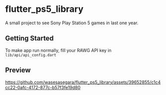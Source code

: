 # flutter_ps5_library

A small project to see Sony Play Station 5 games in last one year.

## Getting Started

To make app run normally, fill your RAWG API key in `lib/api/api_config.dart`

## Preview

https://github.com/wasesasegara/flutter_ps5_library/assets/39652855/c1c4cc22-0afc-4172-877c-b57f3fe19d80
